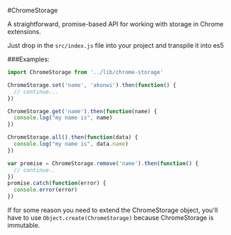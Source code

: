 #ChromeStorage

A straightforward, promise-based API for working with storage in Chrome extensions.

Just drop in the `src/index.js` file into your project and transpile it into es5

###Examples:
``` javascript
import ChromeStorage from '../lib/chrome-storage'

ChromeStorage.set('name', 'akonwi').then(function() {
  // continue...
})

ChromeStorage.get('name').then(function(name) {
  console.log("my name is", name)
})

ChromeStorage.all().then(function(data) {
  console.log("my name is", data.name)
})

var promise = ChromeStorage.remove('name').then(function() {
  // continue..
})
promise.catch(function(error) {
  console.error(error)
})
```

If for some reason you need to extend the ChromeStorage object, you'll have to use `Object.create(ChromeStorage)`
because ChromeStorage is immutable.
